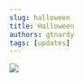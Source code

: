 ```yaml
---
slug: halloween
title: Halloween
authors: gtnardy
tags: [updates]
---
```



![](/img/blog/updates/halloween.webp)

<!--truncate-->